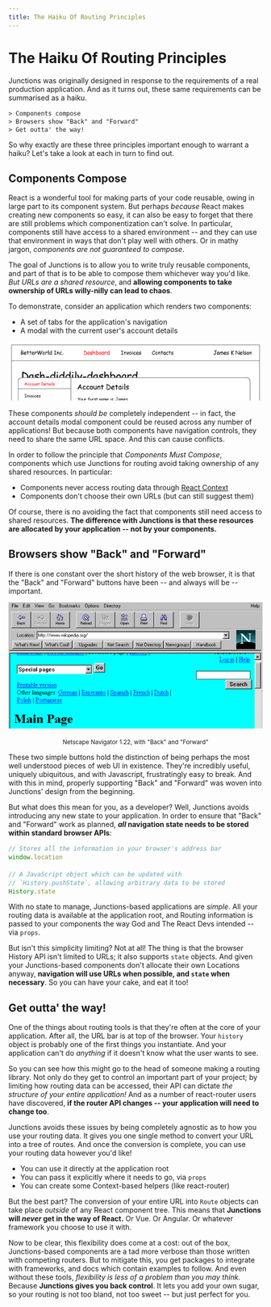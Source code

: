 ```yaml
---
title: The Haiku Of Routing Principles
---
```


# The Haiku Of Routing Principles

Junctions was originally designed in response to the requirements of a real production application. And as it turns out, these same requirements can be summarised as a haiku.

```
> Components compose
> Browsers show "Back" and "Forward"
> Get outta' the way!
```

So why exactly are these three principles important enough to warrant a haiku? Let's take a look at each in turn to find out.

## Components Compose

React is a wonderful tool for making parts of your code reusable, owing in large part to its component system. But perhaps *because* React makes creating new components so easy, it can also be easy to forget that there are still problems which componentization can't solve. In particular, components still have access to a shared environment -- and they can use that environment in ways that don't play well with others. Or in mathy jargon, *components are not guaranteed to compose*.

The goal of Junctions is to allow you to write truly reusable components, and part of that is to be able to compose them whichever way you'd like. *But URLs are a shared resource*, and **allowing components to take ownership of URLs willy-nilly can lead to chaos**.

To demonstrate, consider an application which renders two components:

- A set of tabs for the application's navigation
- A modal with the current user's account details

![Parallel Routes Wireframe](./three-principles/parallel-routes-wireframe.png)

These components *should be* completely independent -- in fact, the account details modal component could be reused across any number of applications! But because both components have navigation controls, they need to share the same URL space. And this can cause conflicts.

In order to follow the principle that *Components Must Compose*, components which use Junctions for routing avoid taking ownership of any shared resources. In particular:

- Components never access routing data through [React Context](https://facebook.github.io/react/docs/context.html#why-not-to-use-context)
- Components don't choose their own URLs (but can still suggest them)

Of course, there is no avoiding the fact that components still need access to shared resources. **The difference with Junctions is that these resources are allocated by your application -- not by your components.**

## Browsers show "Back" and "Forward"

If there is one constant over the short history of the web browser, it is that the "Back" and "Forward" buttons have been -- and always will be -- important.

![Parallel Routes Wireframe](./three-principles/netscape-1.22.png)
<center><small>Netscape Navigator 1.22, with "Back" and "Forward"</small></center>

These two simple buttons hold the distinction of being perhaps the most well understood pieces of web UI in existence. They're incredibly useful, uniquely ubiquitous, and with Javascript, frustratingly easy to break. And with this in mind, properly supporting "Back" and "Forward" was woven into Junctions' design from the beginning.

But what does this mean for you, as a developer? Well, Junctions avoids introducing any new state to your application. In order to ensure that "Back" and "Forward" work as planned, ***all* navigation state needs to be stored within standard browser APIs**:

```js
// Stores all the information in your browser's address bar
window.location

// A JavaScript object which can be updated with
// `History.pushState`, allowing arbitrary data to be stored
History.state
```

With no state to manage, Junctions-based applications are *simple*. All your routing data is available at the application root, and Routing information is passed to your components the way God and The React Devs intended -- via `props`.

But isn't this simplicity limiting? Not at all! The thing is that the browser History API isn't limited to URLs; it also supports `state` objects. And given your Junctions-based components don't allocate their own Locations anyway, **navigation will use URLs when possible, and `state` when necessary**. So you can have your cake, and eat it too!

## Get outta' the way!

One of the things about routing tools is that they're often at the core of your application. After all, the URL bar is at top of the browser. Your `history` object is probably one of the first things you instantiate. And your application can't do *anything* if it doesn't know what the user wants to see.

So you can see how this might go to the head of someone making a routing library. Not only do they get to control an important part of your project; by limiting how routing data can be accessed, their API can dictate *the structure of your entire application!* And as a number of react-router users have discovered, **if the router API changes -- your application will need to change too**.

Junctions avoids these issues by being completely agnostic as to how you use your routing data. It gives you one single method to convert your URL into a tree of routes. And once the conversion is complete, you can use your routing data however you'd like!

- You can use it directly at the application root
- You can pass it explicitly where it needs to go, via `props`
- You can create some Context-based helpers (like react-router)

But the best part? The conversion of your entire URL into `Route` objects can take place *outside* of any React component tree. This means that **Junctions will *never* get in the way of React.** Or Vue. Or Angular. Or whatever framework you choose to use it with.

Now to be clear, this flexibility does come at a cost: out of the box, Junctions-based components are a tad more verbose than those written with competing routers. But to mitigate this, you get packages to integrate with frameworks, and docs which contain examples to follow. And even without these tools, *flexibility is less of a problem than you may think.* Because **Junctions gives you back control**. It lets you add your own sugar, so your routing is not too bland, not too sweet -- but just perfect for you.


